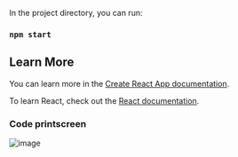 In the project directory, you can run:

### `npm start`

## Learn More

You can learn more in the [Create React App documentation](https://facebook.github.io/create-react-app/docs/getting-started).

To learn React, check out the [React documentation](https://reactjs.org/).

### Code printscreen
![image](https://github.com/Yarabaccule/calculadora-react/assets/31145366/b8bdd0ce-27f1-42bf-b147-97002856b5e9)
